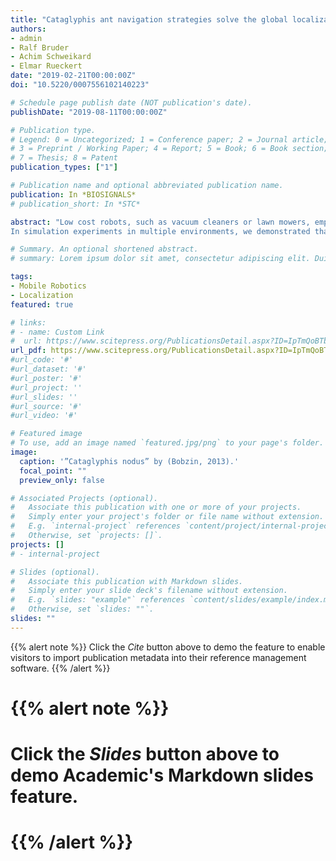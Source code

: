 ```yaml
---
title: "Cataglyphis ant navigation strategies solve the global localization problem in robots with binary sensors"
authors:
- admin
- Ralf Bruder
- Achim Schweikard
- Elmar Rueckert
date: "2019-02-21T00:00:00Z"
doi: "10.5220/0007556102140223"

# Schedule page publish date (NOT publication's date).
publishDate: "2019-08-11T00:00:00Z"

# Publication type.
# Legend: 0 = Uncategorized; 1 = Conference paper; 2 = Journal article;
# 3 = Preprint / Working Paper; 4 = Report; 5 = Book; 6 = Book section;
# 7 = Thesis; 8 = Patent
publication_types: ["1"]

# Publication name and optional abbreviated publication name.
publication: In *BIOSIGNALS*
# publication_short: In *STC*

abstract: "Low cost robots, such as vacuum cleaners or lawn mowers, employ simplistic and often random navigation policies. Although a large number of sophisticated localization and planning approaches exist, they require additional sensors like LIDAR sensors, cameras or time of flight sensors. In this work, we propose a global localization method biologically inspired by simple insects, such as the ant Cataglyphis that is able to return from distant locations to its nest in the desert without any or with limited perceptual cues. Like in Cataglyphis, the underlying idea of our localization approach is to first compute a pose estimate from pro-prioceptual sensors only, using land navigation, and thereafter refine the estimate through a systematic search in a particle filter that integrates the rare visual feedback.
In simulation experiments in multiple environments, we demonstrated that this bioinspired principle can be used to compute accurate pose estimates from binary visual cues only. Such intelligent localization strategies can improve the performance of any robot with limited sensing capabilities such as household robots or toys."

# Summary. An optional shortened abstract.
# summary: Lorem ipsum dolor sit amet, consectetur adipiscing elit. Duis posuere tellus ac convallis placerat. Proin tincidunt magna sed ex sollicitudin condimentum.

tags:
- Mobile Robotics
- Localization
featured: true

# links:
# - name: Custom Link
#  url: https://www.scitepress.org/PublicationsDetail.aspx?ID=IpTmQoBTbwc%3d&t=1
url_pdf: https://www.scitepress.org/PublicationsDetail.aspx?ID=IpTmQoBTbwc%3d&t=1
#url_code: '#'
#url_dataset: '#'
#url_poster: '#'
#url_project: ''
#url_slides: ''
#url_source: '#'
#url_video: '#'

# Featured image
# To use, add an image named `featured.jpg/png` to your page's folder.
image:
  caption: '”Cataglyphis nodus” by (Bobzin, 2013).'
  focal_point: ""
  preview_only: false

# Associated Projects (optional).
#   Associate this publication with one or more of your projects.
#   Simply enter your project's folder or file name without extension.
#   E.g. `internal-project` references `content/project/internal-project/index.md`.
#   Otherwise, set `projects: []`.
projects: []
# - internal-project

# Slides (optional).
#   Associate this publication with Markdown slides.
#   Simply enter your slide deck's filename without extension.
#   E.g. `slides: "example"` references `content/slides/example/index.md`.
#   Otherwise, set `slides: ""`.
slides: ""
---
```


{{% alert note %}}
Click the *Cite* button above to demo the feature to enable visitors to import publication metadata into their reference management software.
{{% /alert %}}

# {{% alert note %}}
# Click the *Slides* button above to demo Academic's Markdown slides feature.
# {{% /alert %}}
